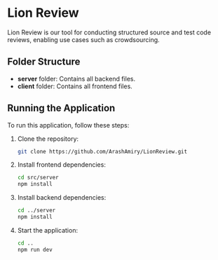 # Lion Review

Lion Review is our tool for conducting structured source and test code reviews, enabling use cases such as crowdsourcing.

## Folder Structure

- **server** folder: Contains all backend files.
- **client** folder: Contains all frontend files.

## Running the Application

To run this application, follow these steps:

1. Clone the repository:
   ```sh
   git clone https://github.com/ArashAmiry/LionReview.git
2. Install frontend dependencies:
   ```sh
   cd src/server
   npm install
3. Install backend dependencies:
   ```sh
   cd ../server
   npm install
4. Start the application:
   ```sh
   cd ..
   npm run dev
